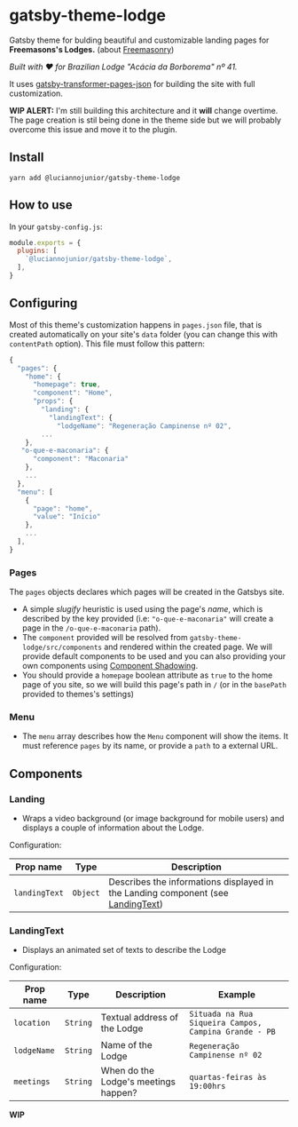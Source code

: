 # gatsby-theme-lodge

Gatsby theme for bulding beautiful and customizable landing pages for **Freemasons's Lodges.** (about [Freemasonry](https://en.wikipedia.org/wiki/Freemasonry))

_Built with :heart: for Brazilian Lodge "Acácia da Borborema" nº 41._

It uses [gatsby-transformer-pages-json](https://github.com/luciannojunior/gatsby-transformer-pages-json) for building the site with full customization.

**WIP ALERT:** I'm still building this architecture and it **will** change overtime. The page creation is stil being done in the theme side but we will probably overcome this issue and move it to the plugin.

## Install

`yarn add @luciannojunior/gatsby-theme-lodge`

## How to use

In your `gatsby-config.js`:

```javascript
module.exports = {
  plugins: [
    `@luciannojunior/gatsby-theme-lodge`,
  ],
}
```

## Configuring

Most of this theme's customization happens in `pages.json` file, that is created automatically on your site's `data` folder (you can change this with `contentPath` option). This file must follow this pattern:

```javascript
{
  "pages": {
    "home": {
      "homepage": true,
      "component": "Home",
      "props": {
        "landing": {
          "landingText": {
            "lodgeName": "Regeneração Campinense nº 02",
        ...
    },
   "o-que-e-maconaria": {
      "component": "Maconaria"
    },
    ...
  },
  "menu": [
    {
      "page": "home",
      "value": "Início"
    },
    ...
  ],
}
```

### Pages

The `pages` objects declares which pages will be created in the Gatsbys site.

- A simple _slugify_ heuristic is used using the page's _name_, which is described by the key provided (i.e: `"o-que-e-maconaria"` will create a page in the `/o-que-e-maconaria` path).
- The `component` provided will be resolved from `gatsby-theme-lodge/src/components` and rendered within the created page. We will provide default components to be used and you can also providing your own components using [Component Shadowing](https://www.gatsbyjs.org/blog/2019-04-29-component-shadowing/).
- You should provide a `homepage` boolean attribute as `true` to the home page of you site, so we will build this page's path in `/` (or in the `basePath` provided to themes's settings)

### Menu

- The `menu` array describes how the `Menu` component will show the items. It must reference `pages` by its name, or provide a `path` to a external URL.

## Components

### Landing

- Wraps a video background (or image background for mobile users) and displays a couple of information about the Lodge.

Configuration:

|Prop name|Type                          |Description                         |
|----------------|-------------------------------|-----------------------------|
|`landingText`|`Object`            |Describes the informations displayed in the Landing component (see [LandingText](#landing-text))|

### LandingText

- Displays an animated set of texts to describe the Lodge

Configuration:

|Prop name|Type                          |Description                    | Example |
|----------------|-------------------------------|-----------------------------| -----|
|`location`|`String`            | Textual address of the Lodge| `Situada na Rua Siqueira Campos, Campina Grande - PB` |
|`lodgeName`|`String`            |Name of the Lodge|`Regeneração Campinense nº 02`|
|`meetings`|`String`            |When do the Lodge's meetings happen?|`quartas-feiras às 19:00hrs`|

**WIP**

